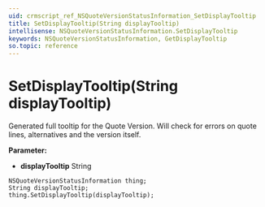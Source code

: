 ```yaml
---
uid: crmscript_ref_NSQuoteVersionStatusInformation_SetDisplayTooltip
title: SetDisplayTooltip(String displayTooltip)
intellisense: NSQuoteVersionStatusInformation.SetDisplayTooltip
keywords: NSQuoteVersionStatusInformation, GetDisplayTooltip
so.topic: reference
---
```


# SetDisplayTooltip(String displayTooltip)

Generated full tooltip for the Quote Version. Will check for errors on quote lines, alternatives and the version itself.

**Parameter:** 
* **displayTooltip** String

```crmscript
NSQuoteVersionStatusInformation thing;
String displayTooltip;
thing.SetDisplayTooltip(displayTooltip);
```

